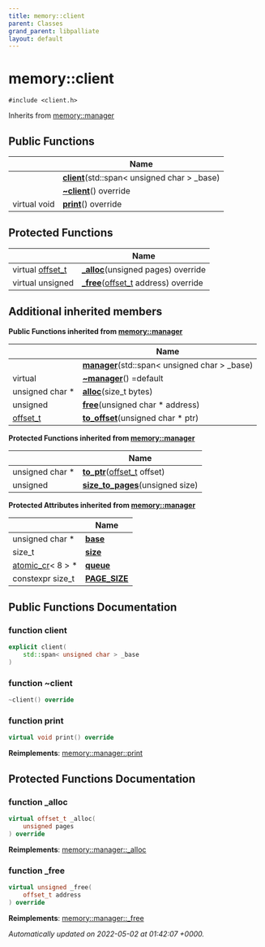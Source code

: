 ```yaml
---
title: memory::client
parent: Classes
grand_parent: libpalliate
layout: default
---
```


# memory::client






`#include <client.h>`

Inherits from [memory::manager](/libpalliate/generated/Classes/classmemory_1_1manager)

## Public Functions

|                | Name           |
| -------------- | -------------- |
| | **[client](/libpalliate/generated/Classes/classmemory_1_1client#function-client)**(std::span< unsigned char > _base) |
| | **[~client](/libpalliate/generated/Classes/classmemory_1_1client#function-~client)**() override |
| virtual void | **[print](/libpalliate/generated/Classes/classmemory_1_1client#function-print)**() override |

## Protected Functions

|                | Name           |
| -------------- | -------------- |
| virtual [offset_t](/libpalliate/generated/Namespaces/namespacememory#using-offset-t) | **[_alloc](/libpalliate/generated/Classes/classmemory_1_1client#function--alloc)**(unsigned pages) override |
| virtual unsigned | **[_free](/libpalliate/generated/Classes/classmemory_1_1client#function--free)**([offset_t](/libpalliate/generated/Namespaces/namespacememory#using-offset-t) address) override |

## Additional inherited members

**Public Functions inherited from [memory::manager](/libpalliate/generated/Classes/classmemory_1_1manager)**

|                | Name           |
| -------------- | -------------- |
| | **[manager](/libpalliate/generated/Classes/classmemory_1_1manager#function-manager)**(std::span< unsigned char > _base) |
| virtual | **[~manager](/libpalliate/generated/Classes/classmemory_1_1manager#function-~manager)**() =default |
| unsigned char * | **[alloc](/libpalliate/generated/Classes/classmemory_1_1manager#function-alloc)**(size_t bytes) |
| unsigned | **[free](/libpalliate/generated/Classes/classmemory_1_1manager#function-free)**(unsigned char * address) |
| [offset_t](/libpalliate/generated/Namespaces/namespacememory#using-offset-t) | **[to_offset](/libpalliate/generated/Classes/classmemory_1_1manager#function-to-offset)**(unsigned char * ptr) |

**Protected Functions inherited from [memory::manager](/libpalliate/generated/Classes/classmemory_1_1manager)**

|                | Name           |
| -------------- | -------------- |
| unsigned char * | **[to_ptr](/libpalliate/generated/Classes/classmemory_1_1manager#function-to-ptr)**([offset_t](/libpalliate/generated/Namespaces/namespacememory#using-offset-t) offset) |
| unsigned | **[size_to_pages](/libpalliate/generated/Classes/classmemory_1_1manager#function-size-to-pages)**(unsigned size) |

**Protected Attributes inherited from [memory::manager](/libpalliate/generated/Classes/classmemory_1_1manager)**

|                | Name           |
| -------------- | -------------- |
| unsigned char * | **[base](/libpalliate/generated/Classes/classmemory_1_1manager#variable-base)**  |
| size_t | **[size](/libpalliate/generated/Classes/classmemory_1_1manager#variable-size)**  |
| [atomic_cr](/libpalliate/generated/Classes/classatomic__cr)< 8 > * | **[queue](/libpalliate/generated/Classes/classmemory_1_1manager#variable-queue)**  |
| constexpr size_t | **[PAGE_SIZE](/libpalliate/generated/Classes/classmemory_1_1manager#variable-page-size)**  |


## Public Functions Documentation

### function client

```cpp
explicit client(
    std::span< unsigned char > _base
)
```


### function ~client

```cpp
~client() override
```


### function print

```cpp
virtual void print() override
```


**Reimplements**: [memory::manager::print](/libpalliate/generated/Classes/classmemory_1_1manager#function-print)


## Protected Functions Documentation

### function _alloc

```cpp
virtual offset_t _alloc(
    unsigned pages
) override
```


**Reimplements**: [memory::manager::_alloc](/libpalliate/generated/Classes/classmemory_1_1manager#function--alloc)


### function _free

```cpp
virtual unsigned _free(
    offset_t address
) override
```


**Reimplements**: [memory::manager::_free](/libpalliate/generated/Classes/classmemory_1_1manager#function--free)



_Automatically updated on 2022-05-02 at 01:42:07 +0000._